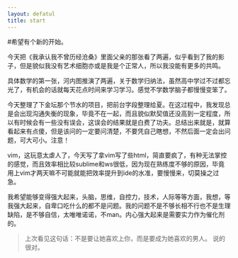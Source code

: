 ```yaml
---
layout: defatul
title: start
---
```


#希望有个新的开始。

今天把《我承认我不曾历经沧桑》里面父亲的那张看了两遍，似乎看到了我的影子，但是貌似我没有艺术细胞亦或是我是个正常人，所以我没能有更多的共鸣。

具体数学的第一张，河内图推演了两遍，关于数学归纳法，虽然高中学过不过都忘光了，有机会的话就每天花点时间来学习学习。感觉不学数学脑子都慢慢变笨了。

今天整理了下金坛那个节水的项目，把前台字段整理给夏。在这过程中，我发现总是会出现沟通失衡的现象，毕竟不在一起，而且貌似默契值还没高到一定程度，所以有时候会有一些没有误会，这误会的结果就是白费了功夫。总结出来就是，就算看起来有点傻，但是该问的一定要问清楚，不要凭自己瞎想，不然后面一定会出问题，可大可小。注意！

vim，这玩意太虐人了，今天写了拿vim写了些html，简直要疯了，有种无法掌控的感觉，而且效率相比较sublime和ws很低，因为现在熟练度不够的原因，毕竟用上vim才两天嘛不可能就能把效率提升到ide的水准，要慢慢来，切莫操之过急。

我希望能够变得强大起来，头脑，思维，自控力，技术，人际等等方面，我想，等我强大起来，自卑口吃什么的都不是问题。我的问题不是不够长相不行也不是生理缺陷，是不够自信，太唯唯诺诺，不man。内心强大起来是需要实力作为催化剂的。

> 上次看见这句话：不是要让她喜欢上你，而是要成为她喜欢的男人。
说的很对。
